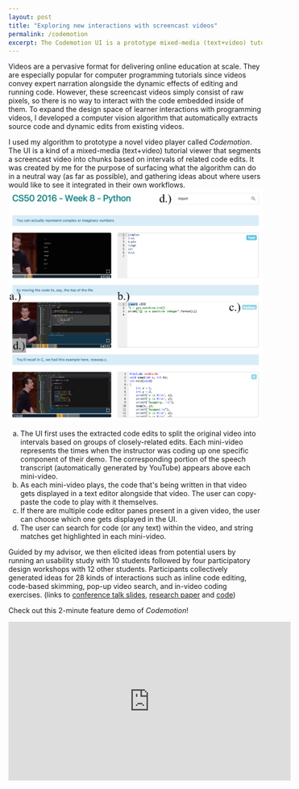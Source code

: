 ```yaml
---
layout: post
title: "Exploring new interactions with screencast videos"
permalink: /codemotion
excerpt: The Codemotion UI is a prototype mixed-media (text+video) tutorial viewer that segments a screencast video into chunks based on intervals of related code edits. It was created by me for the purpose of surfacing a technical solution in a neutral way (as far as possible), and gathering ideas about where users would like to see it integrated in their own workflows.<br/><br/><img src="/assets/codemotion/ui-cropped.png" />
---
```


Videos are a pervasive format for delivering online education at scale. They are especially popular for computer programming tutorials since videos convey expert narration alongside the dynamic effects of editing and running code. However, these screencast videos simply consist of raw pixels, so there is no way to interact with the code embedded inside of them. To expand the design space of learner interactions with programming videos, I developed a computer vision algorithm that automatically extracts source code and dynamic edits from existing videos.

I used my algorithm to prototype a novel video player called *Codemotion*. The UI is a kind of a mixed-media (text+video) tutorial viewer that segments a screencast video into chunks based on intervals of related code edits. It was created by me for the purpose of surfacing what the algorithm can do in a neutral way (as far as possible), and gathering ideas about where users would like to see it integrated in their own workflows.
<img src="/assets/codemotion/ui.png" />
<ol type="a">
  <li>The UI first uses the extracted code edits to split the original video into intervals based on groups of closely-related edits. Each mini-video represents the times when the instructor was coding up one specific component of their demo. The corresponding portion of the speech transcript (automatically generated by YouTube) appears above each mini-video.</li>
  <li>As each mini-video plays, the code that's being written in that video gets displayed in a text editor alongside that video. The user can copy-paste the code to play with it themselves.</li>
  <li>If there are multiple code editor panes present in a given video, the user can choose which one gets displayed in the UI.</li>
  <li>The user can search for code (or any text) within the video, and string matches get highlighted in each mini-video.</li>
</ol>

Guided by my advisor, we then elicited ideas from potential users by running an usability study with 10 students followed by four participatory design workshops with 12 other students. Participants collectively generated ideas for 28 kinds of interactions such as inline code editing, code-based skimming, pop-up video search, and in-video coding exercises. (links to [conference talk slides](https://www.icloud.com/keynote/0CrqCVgrx10z1Dov72B_bmG-g#Codemotion-LAS18-Kandarp), [research paper](/files/codemotion-las2018-khandwala.pdf) and [code](https://github.com/kandarpksk/codemotion-las2018))

Check out this 2-minute feature demo of *Codemotion*!
<iframe width="560" height="315" src="https://www.youtube.com/embed/OPROmzq973A" frameborder="0" allow="accelerometer; autoplay; clipboard-write; encrypted-media; gyroscope; picture-in-picture" allowfullscreen></iframe>
